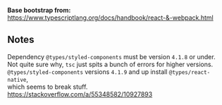 __Base bootstrap from:__  
https://www.typescriptlang.org/docs/handbook/react-&-webpack.html

## Notes
Dependency `@types/styled-components` must be version `4.1.8` or under.  
Not quite sure why, `tsc` just spits a bunch of errors for higher versions.  
`@types/styled-components` versions `4.1.9` and up install `@types/react-native`,  
which seems to break stuff.  
https://stackoverflow.com/a/55348582/10927893
